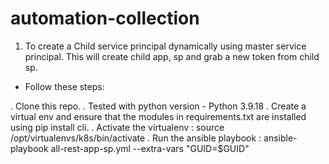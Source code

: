 # automation-collection

1) To create a Child service principal dynamically using master service principal. This will create child app, sp and grab a new token from child sp.

* Follow these steps:

. Clone this repo.
. Tested with python version - Python 3.9.18
. Create a virtual env and ensure that the modules in requirements.txt are installed using pip install cli.
. Activate the virtualenv : source /opt/virtualenvs/k8s/bin/activate
. Run the ansible playbook : ansible-playbook all-rest-app-sp.yml --extra-vars "GUID=$GUID"
